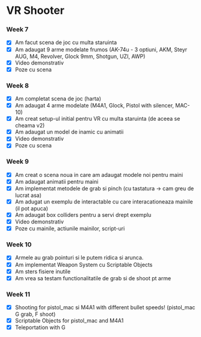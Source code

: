 # VR Shooter

### Week 7

* [x] Am facut scena de joc cu multa staruinta
* [x] Am adaugat 9 arme modelate frumos (AK-74u - 3 optiuni, AKM, Steyr AUG, M4, Revolver, Glock 9mm, Shotgun, UZI, AWP)
* [x] Video demonstrativ 
* [x] Poze cu scena

### Week 8

* [x] Am completat scena de joc (harta)
* [x] Am adaugat 4 arme modelate (M4A1, Glock, Pistol with silencer, MAC-10)
* [x] Am creat setup-ul initial pentru VR cu multa staruinta (de aceea se cheama v2)
* [x] Am adaugat un model de inamic cu animatii
* [x] Video demonstrativ 
* [x] Poze cu scena

### Week 9

* [x] Am creat o scena noua in care am adaugat modele noi pentru maini 
* [x] Am adaugat animatii pentru maini
* [x] Am implementat metodele de grab si pinch (cu tastatura -> cam greu de lucrat asa)
* [x] Am adugat un exemplu de interactable cu care interacationeaza mainile (il pot apuca)
* [x] Am adaugat box colliders pentru a servi drept exemplu
* [x] Video demonstrativ 
* [x] Poze cu mainile, actiunile mainilor, script-uri

### Week 10

* [x] Armele au grab pointuri si le putem ridica si arunca.
* [x] Am implementat Weapon System cu Scriptable Objects
* [x] Am sters fisiere inutile
* [x] Am vrea sa testam functionalitatile de grab si de shoot pt arme

### Week 11

* [x] Shooting for pistol_mac si M4A1 with different bullet speeds! (pistol_mac G grab, F shoot)
* [x] Scriptable Objects for pistol_mac and M4A1
* [x] Teleportation with G